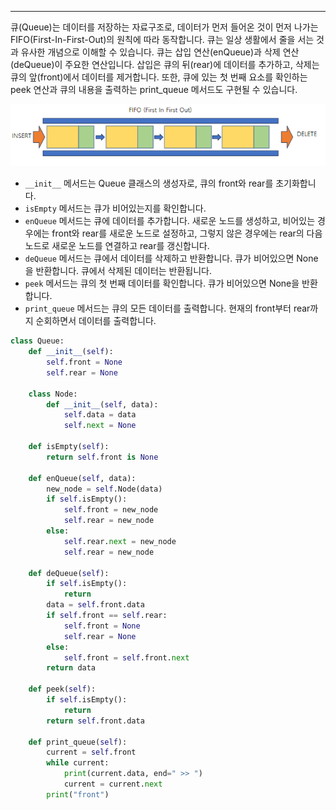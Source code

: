 
---
큐(Queue)는 데이터를 저장하는 자료구조로, 
데이터가 먼저 들어온 것이 먼저 나가는 FIFO(First-In-First-Out)의 원칙에 따라 동작합니다. 
큐는 일상 생활에서 줄을 서는 것과 유사한 개념으로 이해할 수 있습니다. 
큐는 삽입 연산(enQueue)과 삭제 연산(deQueue)이 주요한 연산입니다. 
삽입은 큐의 뒤(rear)에 데이터를 추가하고, 삭제는 큐의 앞(front)에서 데이터를 제거합니다. 
또한, 큐에 있는 첫 번째 요소를 확인하는 peek 연산과 큐의 내용을 출력하는 print_queue 메서드도 구현될 수 있습니다.

![](../../../../image/Pasted%20image%2020240816191129.png)

- `__init__` 메서드는 Queue 클래스의 생성자로, 큐의 front와 rear를 초기화합니다.
- `isEmpty` 메서드는 큐가 비어있는지를 확인합니다.
- `enQueue` 메서드는 큐에 데이터를 추가합니다. 새로운 노드를 생성하고, 비어있는 경우에는 front와 rear를 새로운 노드로 설정하고, 그렇지 않은 경우에는 rear의 다음 노드로 새로운 노드를 연결하고 rear를 갱신합니다.
- `deQueue` 메서드는 큐에서 데이터를 삭제하고 반환합니다. 큐가 비어있으면 None을 반환합니다. 큐에서 삭제된 데이터는 반환됩니다.
- `peek` 메서드는 큐의 첫 번째 데이터를 확인합니다. 큐가 비어있으면 None을 반환합니다.
- `print_queue` 메서드는 큐의 모든 데이터를 출력합니다. 현재의 front부터 rear까지 순회하면서 데이터를 출력합니다.

```python
class Queue:  
    def __init__(self):  
        self.front = None  
        self.rear = None  
  
    class Node:  
        def __init__(self, data):  
            self.data = data  
            self.next = None  
  
    def isEmpty(self):  
        return self.front is None  
  
    def enQueue(self, data):  
        new_node = self.Node(data)  
        if self.isEmpty():  
            self.front = new_node  
            self.rear = new_node  
        else:  
            self.rear.next = new_node  
            self.rear = new_node  
  
    def deQueue(self):  
        if self.isEmpty():  
            return  
        data = self.front.data  
        if self.front == self.rear:  
            self.front = None  
            self.rear = None  
        else:  
            self.front = self.front.next  
        return data  
  
    def peek(self):  
        if self.isEmpty():  
            return  
        return self.front.data  
  
    def print_queue(self):  
        current = self.front  
        while current:  
            print(current.data, end=" >> ")  
            current = current.next  
        print("front")
```